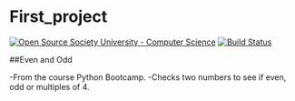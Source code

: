 # First_project

[![Open Source Society University - Computer Science](https://img.shields.io/badge/OSSU-computer--science-blue.svg)](https://github.com/ossu/computer-science)
[![Build Status](http://img.shields.io/travis/badges/badgerbadgerbadger.svg?style=flat-square)](https://travis-ci.org/badges/badgerbadgerbadger)

##Even and Odd

-From the course Python Bootcamp.
-Checks two numbers to see if even, odd or multiples of 4.
